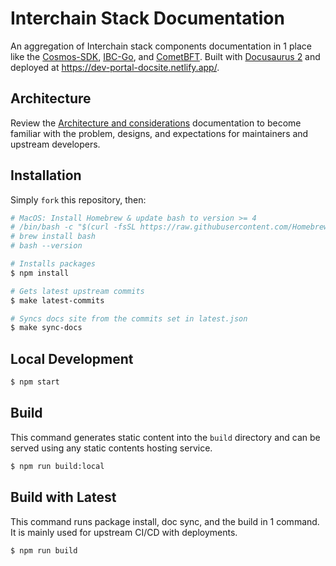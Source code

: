 # Interchain Stack Documentation



An aggregation of Interchain stack components documentation in 1 place like the [Cosmos-SDK](https://github.com/cosmos/cosmos-sdk), [IBC-Go](https://github.com/cosmos/ibc-go), and [CometBFT](https://github.com/cometbft/cometbft). Built with [Docusaurus 2](https://docusaurus.io/) and deployed at <https://dev-portal-docsite.netlify.app/>.

## Architecture

Review the [Architecture and considerations](./ARCHITECTURE.md) documentation to become familiar with the problem, designs, and expectations for maintainers and upstream developers.

## Installation

Simply `fork` this repository, then:

```bash
# MacOS: Install Homebrew & update bash to version >= 4
# /bin/bash -c "$(curl -fsSL https://raw.githubusercontent.com/Homebrew/install/HEAD/install.sh)"
# brew install bash
# bash --version

# Installs packages
$ npm install

# Gets latest upstream commits
$ make latest-commits

# Syncs docs site from the commits set in latest.json
$ make sync-docs
```

## Local Development

```bash
$ npm start
```

## Build

This command generates static content into the `build` directory and can be served using any static contents hosting service.

```bash
$ npm run build:local
```

## Build with Latest

This command runs package install, doc sync, and the build in 1 command. It is mainly used for upstream CI/CD with deployments.

```bash
$ npm run build
```
